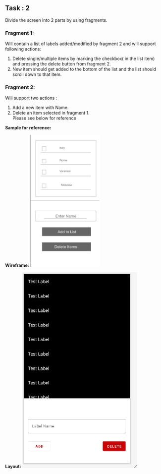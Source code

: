 ## **Task : 2**

Divide the screen into 2 parts by using fragments. 
### **Fragment 1:** 
Will contain a list of labels added/modified by fragment 2 and will support following actions:
1. Delete single/multiple items by marking the checkbox( in the list item) and pressing the delete button from fragment 2.
2. New item should get added to the bottom of the list and the list should scroll down to that item.

### **Fragment 2:** 
Will support two actions :
1. Add a new item with Name.  
2. Delete an item selected in fragment 1. 
<br> Please see below for reference

**Sample for reference:**

**Wireframe:**
![alt text](https://github.com/mahesh-du/PhysicsWallah-Task2/blob/master/Assets/l1.PNG)

**Layout:**
![alt text](https://github.com/mahesh-du/PhysicsWallah-Task2/blob/master/Assets/l2.PNG)
